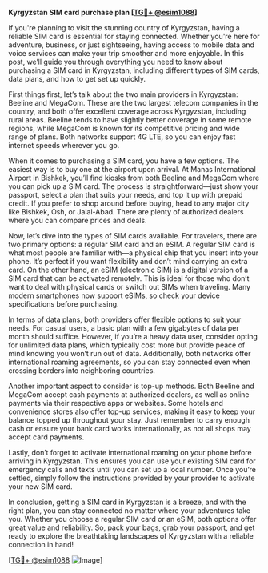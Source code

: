 **Kyrgyzstan SIM card purchase plan [[TG💪+ @esim1088](https://t.me/s/esim1088)]**

If you're planning to visit the stunning country of Kyrgyzstan, having a reliable SIM card is essential for staying connected. Whether you're here for adventure, business, or just sightseeing, having access to mobile data and voice services can make your trip smoother and more enjoyable. In this post, we’ll guide you through everything you need to know about purchasing a SIM card in Kyrgyzstan, including different types of SIM cards, data plans, and how to get set up quickly.

First things first, let’s talk about the two main providers in Kyrgyzstan: Beeline and MegaCom. These are the two largest telecom companies in the country, and both offer excellent coverage across Kyrgyzstan, including rural areas. Beeline tends to have slightly better coverage in some remote regions, while MegaCom is known for its competitive pricing and wide range of plans. Both networks support 4G LTE, so you can enjoy fast internet speeds wherever you go.

When it comes to purchasing a SIM card, you have a few options. The easiest way is to buy one at the airport upon arrival. At Manas International Airport in Bishkek, you’ll find kiosks from both Beeline and MegaCom where you can pick up a SIM card. The process is straightforward—just show your passport, select a plan that suits your needs, and top it up with prepaid credit. If you prefer to shop around before buying, head to any major city like Bishkek, Osh, or Jalal-Abad. There are plenty of authorized dealers where you can compare prices and deals.

Now, let’s dive into the types of SIM cards available. For travelers, there are two primary options: a regular SIM card and an eSIM. A regular SIM card is what most people are familiar with—a physical chip that you insert into your phone. It’s perfect if you want flexibility and don’t mind carrying an extra card. On the other hand, an eSIM (electronic SIM) is a digital version of a SIM card that can be activated remotely. This is ideal for those who don’t want to deal with physical cards or switch out SIMs when traveling. Many modern smartphones now support eSIMs, so check your device specifications before purchasing.

In terms of data plans, both providers offer flexible options to suit your needs. For casual users, a basic plan with a few gigabytes of data per month should suffice. However, if you’re a heavy data user, consider opting for unlimited data plans, which typically cost more but provide peace of mind knowing you won’t run out of data. Additionally, both networks offer international roaming agreements, so you can stay connected even when crossing borders into neighboring countries.

Another important aspect to consider is top-up methods. Both Beeline and MegaCom accept cash payments at authorized dealers, as well as online payments via their respective apps or websites. Some hotels and convenience stores also offer top-up services, making it easy to keep your balance topped up throughout your stay. Just remember to carry enough cash or ensure your bank card works internationally, as not all shops may accept card payments.

Lastly, don’t forget to activate international roaming on your phone before arriving in Kyrgyzstan. This ensures you can use your existing SIM card for emergency calls and texts until you can set up a local number. Once you’re settled, simply follow the instructions provided by your provider to activate your new SIM card.

In conclusion, getting a SIM card in Kyrgyzstan is a breeze, and with the right plan, you can stay connected no matter where your adventures take you. Whether you choose a regular SIM card or an eSIM, both options offer great value and reliability. So, pack your bags, grab your passport, and get ready to explore the breathtaking landscapes of Kyrgyzstan with a reliable connection in hand!

[[TG💪+ @esim1088](https://t.me/s/esim1088) ![Image](https://i.postimg.cc/Y0z9fWf4/image.png)]